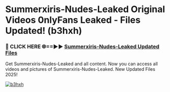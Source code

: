 # Summerxiris-Nudes-Leaked Original Videos 0nlyFans Leaked - Files Updated! (b3hxh)

<h3>🔴 CLICK HERE 🌐==►► <a href="https://tinyurl.com/yc6ubb5a" rel="nofollow">Summerxiris-Nudes-Leaked Updated Files</a></h3>

Get Summerxiris-Nudes-Leaked and all content. Now you can access all videos and pictures of Summerxiris-Nudes-Leaked. New Updated Files 2025!

[![b3hxh](https://i.imgur.com/7eu0CRL.gif)](https://tinyurl.com/yc6ubb5a)
